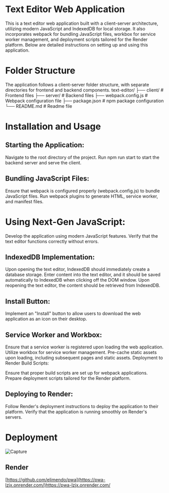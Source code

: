 # Text Editor Web Application
This is a text editor web application built with a client-server architecture, utilizing modern JavaScript and IndexedDB for local storage. It also incorporates webpack for bundling JavaScript files, workbox for service worker management, and deployment scripts tailored for the Render platform. Below are detailed instructions on setting up and using this application.

# Folder Structure
The application follows a client-server folder structure, with separate directories for frontend and backend components.
text-editor/
├── client/             # Frontend files
├── server/             # Backend files
├── webpack.config.js   # Webpack configuration file
├── package.json        # npm package configuration
└── README.md           # Readme file
# Installation and Usage
## Starting the Application:

Navigate to the root directory of the project.
Run npm run start to start the backend server and serve the client.

## Bundling JavaScript Files:

Ensure that webpack is configured properly (webpack.config.js) to bundle JavaScript files.
Run webpack plugins to generate HTML, service worker, and manifest files.

# Using Next-Gen JavaScript:

Develop the application using modern JavaScript features.
Verify that the text editor functions correctly without errors.
## IndexedDB Implementation:

Upon opening the text editor, IndexedDB should immediately create a database storage.
Enter content into the text editor, and it should be saved automatically to IndexedDB when clicking off the DOM window.
Upon reopening the text editor, the content should be retrieved from IndexedDB.

## Install Button:

Implement an "Install" button to allow users to download the web application as an icon on their desktop.

## Service Worker and Workbox:

Ensure that a service worker is registered upon loading the web application.
Utilize workbox for service worker management.
Pre-cache static assets upon loading, including subsequent pages and static assets.
Deployment to Render
Build Scripts:

Ensure that proper build scripts are set up for webpack applications.
Prepare deployment scripts tailored for the Render platform.
## Deploying to Render:

Follow Render's deployment instructions to deploy the application to their platform.
Verify that the application is running smoothly on Render's servers.

# Deployment 
![Capture](https://github.com/elimendo/pwa/assets/148833152/a48b586e-3470-4db4-9d4a-cf6822a02111)

## Render
[https://github.com/elimendo/pwa](https://pwa-lzjx.onrender.com/)https://pwa-lzjx.onrender.com/




